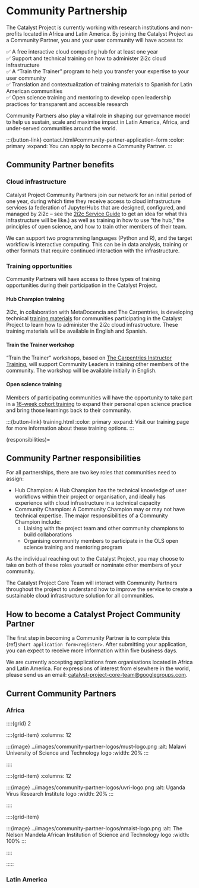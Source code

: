 # Community Partnership

The Catalyst Project is currently working with research institutions and non-profits located in Africa and Latin America. By joining the Catalyst Project as a Community Partner, you and your user community will have access to:

✅ A free interactive cloud computing hub for at least one year \
✅ Support and technical training on how to administer 2i2c cloud infrastructure \
✅ A “Train the Trainer” program to help you transfer your expertise to your user community \
✅ Translation and contextualization of training materials to Spanish for Latin American communities \
✅ Open science training and mentoring to develop open leadership practices for transparent and accessible research

Community Partners also play a vital role in shaping our governance model to help us sustain, scale and maximise impact in Latin America, Africa, and under-served communities around the world. 

:::{button-link} contact.html#community-partner-application-form
:color: primary
:expand:
You can apply to become a Community Partner.
:::

## Community Partner benefits

### Cloud infrastructure

Catalyst Project Community Partners join our network for an initial period of one year, during which time they receive access to cloud infrastructure services (a federation of JupyterHubs that are designed, configured, and managed by 2i2c – see the [2i2c Service Guide](https://docs.2i2c.org/) to get an idea for what this infrastructure will be like.) as well as training in how to use “the hub,” the principles of open science, and how to train other members of their team.

We can support two programming languages (Python and R), and the target workflow is interactive computing. This can be in data analysis, training or other formats that require continued interaction with the infrastructure.

### Training opportunities

Community Partners will have access to three types of training opportunities during their participation in the Catalyst Project.

#### Hub Champion training

2i2c, in collaboration with MetaDocencia and The Carpentries, is developing technical [training materials](../blog/2024-04-hub-champion-training.md) for communities participating in the Catalyst Project to learn how to administer the 2i2c cloud infrastructure. These training materials will be available in English and Spanish.

#### Train the Trainer workshop

“Train the Trainer” workshops, based on [The Carpentries Instructor Training](https://carpentries.github.io/instructor-training/), will support Community Leaders in training other members of the community. The workshop will be available initially in English. 

#### Open science training

Members of participating communities will have the opportunity to take part in a [16-week cohort training](https://openlifesci.org/openseeds/) to expand their personal open science practice and bring those learnings back to their community.

:::{button-link} training.html
:color: primary
:expand:
Visit our training page for more information about these training options.
:::

(responsibilities)=
## Community Partner responsibilities

For all partnerships, there are two key roles that communities need to assign: 

- Hub Champion: A Hub Champion has the technical knowledge of user workflows within their project or organisation, and ideally has experience with cloud infrastructure in a technical capacity
- Community Champion: A Community Champion may or may not have technical expertise. The major responsibilities of a Community Champion include:
  - Liaising with the project team and other community champions to build collaborations
  - Organising community members to participate in the OLS open science training and mentoring program

As the individual reaching out to the Catalyst Project, you may choose to take on both of these roles yourself or nominate other members of your community.

The Catalyst Project Core Team will interact with Community Partners throughout the project to understand how to improve the service to create a sustainable cloud infrastructure solution for all communities. 

## How to become a Catalyst Project Community Partner

The first step in becoming a Community Partner is to complete this {ref}`short application form<register>`. After submitting your application, you can expect to receive more information within five business days. 

We are currently accepting applications from organisations located in Africa and Latin America. For expressions of interest from elsewhere in the world, please send us an email: [catalyst-project-core-team@googlegroups.com](mailto:catalyst-project-core-team@googlegroups.com). 

## Current Community Partners

### Africa

::::{grid} 2

::::{grid-item}
:columns: 12

:::{image} ../images/community-partner-logos/must-logo.png
:alt: Malawi University of Science and Technology logo 
:width: 20%
:::

::::

::::{grid-item}
:columns: 12

:::{image} ../images/community-partner-logos/uvri-logo.png
:alt: Uganda Virus Research Institute logo 
:width: 20%
:::

::::

::::{grid-item}

:::{image} ../images/community-partner-logos/nmaist-logo.png
:alt: The Nelson Mandela African Institution of Science and Technology logo 
:width: 100%
:::

::::

:::::





### Latin America

